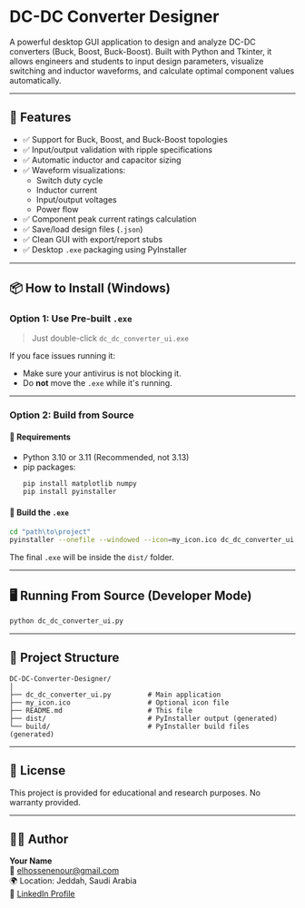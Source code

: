 # DC-DC Converter Designer

A powerful desktop GUI application to design and analyze DC-DC converters (Buck, Boost, Buck-Boost). Built with Python and Tkinter, it allows engineers and students to input design parameters, visualize switching and inductor waveforms, and calculate optimal component values automatically.

---

## 🚀 Features

- ✅ Support for Buck, Boost, and Buck-Boost topologies
- ✅ Input/output validation with ripple specifications
- ✅ Automatic inductor and capacitor sizing
- ✅ Waveform visualizations:
  - Switch duty cycle
  - Inductor current
  - Input/output voltages
  - Power flow
- ✅ Component peak current ratings calculation
- ✅ Save/load design files (`.json`)
- ✅ Clean GUI with export/report stubs
- ✅ Desktop `.exe` packaging using PyInstaller

---

## 📦 How to Install (Windows)

### Option 1: Use Pre-built `.exe`

> Just double-click `dc_dc_converter_ui.exe`

If you face issues running it:
- Make sure your antivirus is not blocking it.
- Do **not** move the `.exe` while it's running.

---

### Option 2: Build from Source

#### 🔧 Requirements

- Python 3.10 or 3.11 (Recommended, not 3.13)
- pip packages:
  ```bash
  pip install matplotlib numpy
  pip install pyinstaller
  ```

#### 🔨 Build the `.exe`

```bash
cd "path\to\project"
pyinstaller --onefile --windowed --icon=my_icon.ico dc_dc_converter_ui.py
```

The final `.exe` will be inside the `dist/` folder.

---

## 🖥️ Running From Source (Developer Mode)

```bash
python dc_dc_converter_ui.py
```

---

## 📁 Project Structure

```
DC-DC-Converter-Designer/
│
├── dc_dc_converter_ui.py         # Main application
├── my_icon.ico                   # Optional icon file
├── README.md                     # This file
├── dist/                         # PyInstaller output (generated)
└── build/                        # PyInstaller build files (generated)
```

---

## 📄 License

This project is provided for educational and research purposes. No warranty provided.

---

## 🙋‍♂️ Author

**Your Name**  
📧 [elhossenenour@gmail.com](mailto:elhossenenour@gmail.com)  
🌍 Location: Jeddah, Saudi Arabia  
🔗 [LinkedIn Profile](https://www.linkedin.com/in/elhusseini-gamal-b6455421a/)